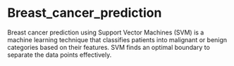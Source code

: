 # Breast_cancer_prediction
Breast cancer prediction using Support Vector Machines (SVM) is a machine learning technique that classifies patients into malignant or benign categories based on their features. SVM finds an optimal boundary to separate the data points effectively.
